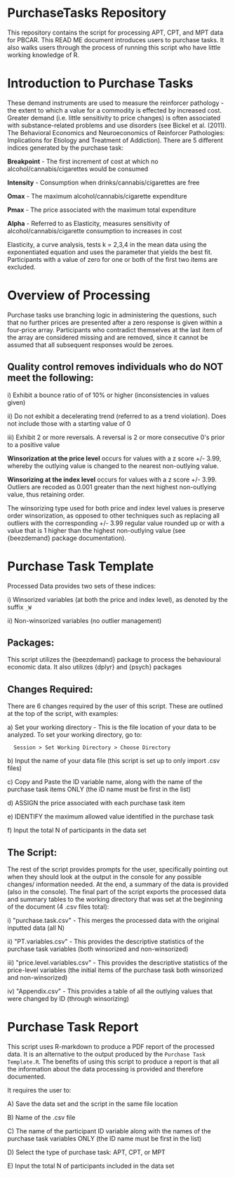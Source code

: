 # PurchaseTasks Repository 
This repository contains the script for processing APT, CPT, and MPT data for PBCAR. This READ ME document introduces users to purchase tasks. It also walks users through the process of running this script who have little working knowledge of R.

# Introduction to Purchase Tasks

These demand instruments are used to measure the reinforcer pathology - the extent to which a value for a commodity is effected by increased cost. Greater demand (i.e. little sensitivity to price changes) is often associated with substance-related problems and use disorders (see Bickel et al. (2011). The Behavioral Economics and Neuroeconomics of Reinforcer Pathologies: Implications for Etiology and Treatment of Addiction). There are 5 different indices generated by the purchase task:

**Breakpoint** - The first increment of cost at which no alcohol/cannabis/cigarettes would be consumed

**Intensity** - Consumption when drinks/cannabis/cigarettes are free

**Omax** - The maximum alcohol/cannabis/cigarette expenditure

**Pmax** - The price associated with the maximum total expenditure

**Alpha** - Referred to as Elasticity, measures sensitivity of alcohol/cannabis/cigarette consumption to increases in cost

Elasticity, a curve analysis, tests k = 2,3,4 in the mean data using the exponentiated equation and uses the parameter that yields the best fit. Participants with a value of zero for one or both of the first two items are excluded.

# Overview of Processing

Purchase tasks use branching logic in administering the questions, such that no further prices are presented after a zero response is given within a four-price array. Participants who contradict themselves at the last item of the array are considered missing and are removed, since it cannot be assumed that all subsequent responses would be zeroes.

## Quality control removes individuals who do NOT meet the following:

i) Exhibit a bounce ratio of of 10% or higher (inconsistencies in values given)

ii) Do not exhibit a decelerating trend (referred to as a trend violation). Does not include those with a starting value of 0

iii) Exhibit 2 or more reversals. A reversal is 2 or more consecutive 0's prior to a positive value

**Winsorization at the price level** occurs for values with a z score +/- 3.99, whereby the outlying value is changed to the nearest non-outlying value.

**Winsorizing at the index level** occurs for values with a z score +/- 3.99. Outliers are recoded as 0.001 greater than the next highest non-outlying value, thus retaining order.

The winsorizing type used for both price and index level values is preserve order winsorization, as opposed to other techniques such as replacing all outliers with the corresponding +/- 3.99 regular value rounded up or with a value that is 1 higher than the highest non-outlying value (see {beezdemand} package documentation).

# Purchase Task Template

Processed Data provides two sets of these indices:

i) Winsorized variables (at both the price and index level), as denoted by the suffix `_W`

ii) Non-winsorized variables (no outlier management)


## Packages:

This script utilizes the {beezdemand} package to process the behavioural economic data. It also utilizes {dplyr} and {psych} packages

## Changes Required:

There are 6 changes required by the user of this script. These are outlined at the top of the script, with examples:

a) Set your working directory - This is the file location of your data to be analyzed. To set your working directory, go to:

      Session > Set Working Directory > Choose Directory
 
b) Input the name of your data file (this script is set up to only import .csv files)

c) Copy and Paste the ID variable name, along with the name of the purchase task items ONLY (the iD name must be first in the list)

d) ASSIGN the price associated with each purchase task item

e) IDENTIFY the maximum allowed value identified in the purchase task

f) Input the total N of participants in the data set

## The Script:

The rest of the script provides prompts for the user, specifically pointing out when they should look at the output in the console for any possible changes/ information needed. At the end, a summary of the data is provided (also in the console). The final part of the script exports the processed data and summary tables to the working directory that was set at the beginning of the document (4 .csv files total):

i) "purchase.task.csv" - This merges the processed data with the original inputted data (all N)

ii) "PT.variables.csv" - This provides the descriptive statistics of the purchase task variables (both winsorized and non-winsorized)

iii) "price.level.variables.csv" - This provides the descriptive statistics of the price-level variables (the initial items of the purchase task both winsorized and non-winsorized)

iv) "Appendix.csv" - This provides a table of all the outlying values that were changed by ID (through winsorizing)

# Purchase Task Report

This script uses R-markdown to produce a PDF report of the processed data. It is an alternative to the output produced by the `Purchase Task Template.R`. The benefits of using this script to produce a report is that all the information about the data processing is provided and therefore documented.

It requires the user to:

A) Save the data set and the script in the same file location

B) Name of the .csv file

C) The name of the participant ID variable along with the names of the purchase task variables ONLY (the ID name must be first in the list)

D) Select the type of purchase task: APT, CPT, or MPT

E) Input the total N of participants included in the data set
